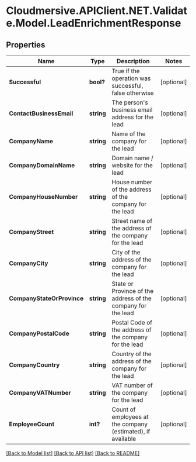 # Cloudmersive.APIClient.NET.Validate.Model.LeadEnrichmentResponse
## Properties

Name | Type | Description | Notes
------------ | ------------- | ------------- | -------------
**Successful** | **bool?** | True if the operation was successful, false otherwise | [optional] 
**ContactBusinessEmail** | **string** | The person&#39;s business email address for the lead | [optional] 
**CompanyName** | **string** | Name of the company for the lead | [optional] 
**CompanyDomainName** | **string** | Domain name / website for the lead | [optional] 
**CompanyHouseNumber** | **string** | House number of the address of the company for the lead | [optional] 
**CompanyStreet** | **string** | Street name of the address of the company for the lead | [optional] 
**CompanyCity** | **string** | City of the address of the company for the lead | [optional] 
**CompanyStateOrProvince** | **string** | State or Province of the address of the company for the lead | [optional] 
**CompanyPostalCode** | **string** | Postal Code of the address of the company for the lead | [optional] 
**CompanyCountry** | **string** | Country of the address of the company for the lead | [optional] 
**CompanyVATNumber** | **string** | VAT number of the company for the lead | [optional] 
**EmployeeCount** | **int?** | Count of employees at the company (estimated), if available | [optional] 

[[Back to Model list]](../README.md#documentation-for-models) [[Back to API list]](../README.md#documentation-for-api-endpoints) [[Back to README]](../README.md)

